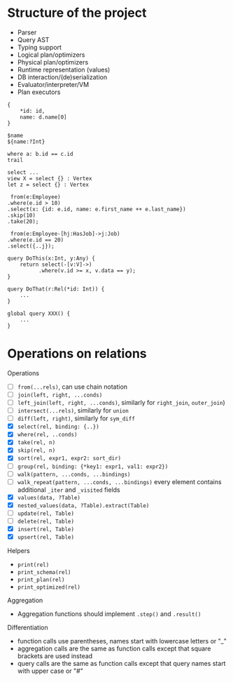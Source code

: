 # Structure of the project

* Parser
* Query AST
* Typing support
* Logical plan/optimizers
* Physical plan/optimizers
* Runtime representation (values)
* DB interaction/(de)serialization
* Evaluator/interpreter/VM
* Plan executors

```
{
    *id: id,
    name: d.name[0]
}
```

```
$name
${name:?Int}
```

```
where a: b.id == c.id
trail 
```

```
select ...
view X = select {} : Vertex
let z = select {} : Vertex
```

```
 from(e:Employee)
.where(e.id > 10)
.select(x: {id: e.id, name: e.first_name ++ e.last_name})
.skip(10)
.take(20);
```

```
 from(e:Employee-[hj:HasJob]->j:Job)
.where(e.id == 20)
.select({..j});

query DoThis(x:Int, y:Any) {
    return select(-[v:V]->)
          .where(v.id >= x, v.data == y);
}
```

```
query DoThat(r:Rel(*id: Int)) {
    ...
}
```

```
global query XXX() {
    ...
}
```

# Operations on relations

Operations

* [ ] `from(...rels)`, can use chain notation
* [ ] `join(left, right, ...conds)`
* [ ] `left_join(left, right, ...conds)`, similarly for `right_join`, `outer_join`)
* [ ] `intersect(...rels)`, similarly for `union`
* [ ] `diff(left, right)`, similarly for `sym_diff`
* [x] `select(rel, binding: {..})`
* [x] `where(rel, ..conds)`
* [x] `take(rel, n)`
* [x] `skip(rel, n)`
* [x] `sort(rel, expr1, expr2: sort_dir)`
* [ ] `group(rel, binding: {*key1: expr1, val1: expr2})`
* [ ] `walk(pattern, ...conds, ...bindings)`
* [ ] `walk_repeat(pattern, ...conds, ...bindings)` every element contains additional `_iter` and `_visited` fields
* [x] `values(data, ?Table)`
* [x] `nested_values(data, ?Table).extract(Table)`
* [ ] `update(rel, Table)`
* [ ] `delete(rel, Table)`
* [x] `insert(rel, Table)`
* [x] `upsert(rel, Table)`

Helpers

* `print(rel)`
* `print_schema(rel)`
* `print_plan(rel)`
* `print_optimized(rel)`

Aggregation

* Aggregation functions should implement `.step()` and `.result()`

Differentiation

* function calls use parentheses, names start with lowercase letters or "_"
* aggregation calls are the same as function calls except that square brackets are used instead
* query calls are the same as function calls except that query names start with upper case or "#"